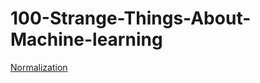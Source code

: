 # 100-Strange-Things-About-Machine-learning

[Normalization]((https://github.com/Kavi-priyan/100-Strange-Things-About-Machine-learning/blob/main/Normalization))

